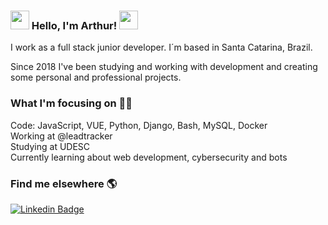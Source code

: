 ### <img src="https://media.giphy.com/media/kuWN0iF9BLQKk/giphy.gif" width="30px">   Hello, I'm Arthur!  <img src="https://media.giphy.com/media/27wc7vMWPvvJC/giphy.gif" width="30px">
I work as a full stack junior developer. I´m based in Santa Catarina, Brazil.

Since 2018 I've been studying and working with development and creating some personal and professional projects.

### What I'm focusing on 👨‍💻

Code: JavaScript, VUE, Python, Django, Bash, MySQL, Docker<br />
Working at @leadtracker<br />
Studying at UDESC<br />
Currently learning about web development, cybersecurity and bots<br />


### Find me elsewhere 🌎

[![Linkedin Badge](https://img.shields.io/badge/-LinkedIn-blue?style=flat-square&logo=Linkedin&logoColor=white&link=https://www.linkedin.com/in/harshkumarkhatri/)](https://www.linkedin.com/in/arthuredugood/)
